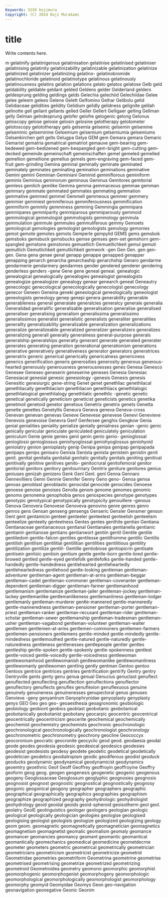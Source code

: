 ```yaml
---
Keywords: 3159 kojimura
Copyright: (C) 2024 Koji Murakami
---
```


# title

Write contents here.



m gelatinify gelatinigerous gelatinisation gelatinise gelatinised gelatiniser
gelatinising gelatinity gelatinizability gelatinizable gelatinization gelatinize gelatinized gelatinizer gelatinizing gelatino-
gelatinobromide gelatinochloride gelatinoid gelatinotype gelatinous gelatinously gelatinousness gelatins gelation gelations
gelato gelatos gelatose Gelb geld geldability geldable geldant gelded Geldens
gelder Gelderland gelders geldesprung gelding geldings gelds Gelechia gelechiid Gelechiidae
Gelee gelee geleem gelees Gelene Gelett Gelfomino Gelhar Gelibolu gelid
Gelidiaceae gelidities gelidity Gelidium gelidly gelidness gelignite gelilah gelinotte gell
gellant gellants gelled Geller Gellert Gelligaer gelling Gellman gelly Gelman
gelndesprung gelofer gelofre gelogenic gelong Gelonus geloscopy gelose gelosie gelosin
gelosine gelotherapy gelotometer gelotoscopy gelototherapy gels gelsemia gelsemic gelsemin gelsemine
gelseminic gelseminine Gelsemium gelsemium gelsemiumia gelsemiums Gelsenkirchen gelt gelts Gelugpa
Gelya GEM gem Gemara gemara Gemaric Gemarist gematria gematrical gematriot
gemauve gem-bearing gem-bedewed gem-bedizened gem-bespangled gem-bright gem-cutting gem-decked gemeinde gemeinschaft
gemeinschaften gemel gemeled gemelled gemellion gemellione gemellus gemels gem-engraving gem-faced
gem-fruit gem-grinding Gemina geminal geminally geminate geminated geminately geminates geminating
gemination geminations geminative Gemini gemini Geminian Geminiani Geminid geminiflorous geminiform
geminis Geminius geminorum geminous Geminus Gemitores gemitorial gemless gemlich gemlike
Gemma gemma gemmaceous gemmae gemman gemmary gemmate gemmated gemmates gemmating
gemmation gemmative gemmed gemmel Gemmell gemmeous gemmer gemmery gemmier gemmiest
gemmiferous gemmiferousness gemmification gemmiform gemmily gemminess gemming Gemmingia gemmipara gemmipares
gemmiparity gemmiparous gemmiparously gemmoid gemmological gemmologist gemmologists gemmology gemmula gemmulation
gemmule gemmules gemmuliferous gemmy Gemoets gemological gemologies gemologist gemologists gemology
gemonies gemot gemote gemotes gemots Gemperle gempylid GEMS gems gemsbok
gemsboks gemsbuck gemsbucks gemse gemses gem-set gemshorn gem-spangled gemstone gemstones
gemuetlich Gemuetlichkeit gemul gemuti gemutlich Gemutlichkeit gemutlichkeit gemwork -gen Gen
Gen. gen gen- gen. Gena gena genae genal genapp genappe
genapped genapper genapping genarch genarcha genarchaship genarchship Genaro gendarme gendarmerie
gendarmery gendarmes gender gendered genderer gendering genderless genders -gene Gene
gene geneal geneal. genealogic genealogical genealogically genealogies genealogist genealogists genealogize
genealogizer genealogy genear genearch geneat Geneautry genecologic genecological genecologically genecologist
genecology genecor Geneen Geneina geneki geneological geneologically geneologist geneologists geneology
genep genepi genera generability generable generableness general generalate generalcies generalcy
generale generalia Generalidad generalific generalisable generalisation generalise generalised generaliser generalising
generalism generalissima generalissimo generalissimos generalist generalistic generalists generaliter generalities generality
generalizability generalizable generalization generalizations generalize generalizeable generalized generalizer generalizers generalizes
generalizing generall generally generalness general-purpose generals generalship generalships generalty generant
generate generated generater generates generating generation generational generationism generations generative
generatively generativeness generator generators generatrices generatrix generic generical generically genericalness
genericness generics generification generis generosities generosity generous generous-hearted generously generousness
generousnesses genes Genesa Genesco Genesee Geneseo geneserin geneserine geneses Genesia
Genesiac Genesiacal genesial genesic genesiology -genesis Genesis genesis Genesitic genesiurgic
gene-string Genet genet genethliac genethliacal genethliacally genethliacism genethliacon genethliacs genethlialogic
genethlialogical genethlialogy genethliatic genethlic -genetic genetic genetical genetically geneticism geneticist
geneticists genetics genetika genetmoil genetoid genetor genetous Genetrix genetrix genets
Genetta genette genettes Genetyllis Geneura Geneva geneva Geneva-cross Genevan genevan
genevas Geneve Genevese genevese Genevi Genevieve Genevois genevoise Genevra Genf
Genfersee genghis Gengkow Genia genial genialities geniality genialize genially genialness
genian -genic genic genically genicular geniculate geniculated geniculately geniculation geniculum
Genie genie genies genii genin genio genio- genioglossal genioglossi genioglossus
geniohyoglossal geniohyoglossus geniohyoid geniolatry genion genioplasty genip Genipa genipa genipap
genipapada genipaps genips genisaro Genisia Genista genista genistein genistin genit
genit. genital genitalia genitalial genitalic genitally genitals geniting genitival genitivally
genitive genitives genito- genitocrural genitofemoral genitor genitorial genitors genitory genitourinary
Genitrix geniture genitures genius geniuses genizah genizero Genk Genl Genl.
genl Genna Gennaro Gennevilliers Genni Gennie Gennifer Genny Geno geno-
Genoa genoa genoas genoblast genoblastic genocidal genocide genocides Genoese genoese
genoise genoises Genolla genom genome genomes genomic genoms genonema genophobia
genos genospecies genotype genotypes genotypic genotypical genotypically genotypicity genouillere -genous
Genova Genovera Genovese Genoveva genovino genre genres genro genros gens
Gensan genseng gensengs Genseric Gensler Gensmer genson Gent gent gentamicin
genteel genteeler genteelest genteelish genteelism genteelize genteelly genteelness Gentes gentes
genthite gentian Gentiana Gentianaceae gentianaceous gentianal Gentianales gentianella gentianic gentianin
gentianose gentians gentianwort gentiin gentil Gentile gentile gentiledom gentile-falcon gentiles
gentilesse gentilhomme gentilic Gentilis gentilish gentilism gentilitial gentilitian gentilities gentilitious
gentility gentilization gentilize gentill- Gentille gentiobiose gentiopicrin gentisate gentisein gentisic
gentisin gentium gentle gentle-born gentle-bred gentle-browed gentled gentle-eyed gentlefolk gentlefolks
gentle-handed gentle-handedly gentle-handedness gentlehearted gentleheartedly gentleheartedness gentlehood gentle-looking gentleman gentleman-adventurer
gentleman-agent gentleman-at-arms gentleman-beggar gentleman-cadet gentleman-commoner gentleman-covenanter gentleman-dependent gentleman-digger gentleman-farmer gentlemanhood
gentlemanism gentlemanize gentleman-jailer gentleman-jockey gentleman-lackey gentlemanlike gentlemanlikeness gentlemanliness gentleman-lodger gentlemanly
gentleman-murderer gentle-mannered gentle-manneredly gentle-manneredness gentleman-pensioner gentleman-porter gentleman-priest gentleman-ranker gentleman-recusant gentleman-rider
gentleman-scholar gentleman-sewer gentlemanship gentleman-tradesman gentleman-usher gentleman-vagabond gentleman-volunteer gentleman-waiter gentlemen gentlemen-at-arms
gentlemen-commoners gentlemen-farmers gentlemen-pensioners gentlemens gentle-minded gentle-mindedly gentle-mindedness gentlemouthed gentle-natured gentle-naturedly
gentle-naturedness gentleness gentlenesses gentlepeople gentler gentles gentleship gentle-spoken gentle-spokenly gentle-spokenness
gentlest gentle-voiced gentle-voicedly gentle-voicedness gentlewoman gentlewomanhood gentlewomanish gentlewomanlike gentlewomanliness gentlewomanly
gentlewomen gentling gently gentman Gentoo gentoo Gentoos gentrice gentrices gentries
gentrification gentrify Gentry gentry Gentryville gents genty genu genua genual
Genucius genuclast genuflect genuflected genuflecting genuflection genuflections genuflector genuflectory genuflects
genuflex genuflexion genuflexuous genuine genuinely genuineness genuinenesses genupectoral genus genuses
Genvieve -geny genyantrum Genyophrynidae genyoplasty genyplasty genys GEO Geo geo
geo- geoaesthesia geoagronomic geobiologic geobiology geobiont geobios geoblast geobotanic geobotanical
geobotanically geobotanist geobotany geocarpic geocentric geocentrical geocentrically geocentricism geocerite geochemical
geochemically geochemist geochemistry geochemists geochronic geochronologic geochronological geochronologically geochronologist geochronology
geochronometric geochronometry geochrony geocline Geococcyx geocoronium geocratic geocronite geocyclic geod
geod. geodaesia geodal geode geodes geodesia geodesic geodesical geodesics geodesies
geodesist geodesists geodesy geodete geodetic geodetical geodetically geodetician geodetics geodiatropism
geodic geodiferous geodist geoduck geoducks geodynamic geodynamical geodynamicist geodynamics geoemtry
geoethnic Geof Geoff Geoffrey geoffroyin geoffroyine Geoffry geoform geog geog.
geogen geogenesis geogenetic geogenic geogenous geogeny Geoglossaceae Geoglossum geoglyphic geognosies
geognosis geognosist geognost geognostic geognostical geognostically geognosy geogonic geogonical geogony
geographer geographers geographic geographical geographically geographics geographies geographism geographize geographized
geography geohydrologic geohydrologist geohydrology geoid geoidal geoids geoid-spheroid geoisotherm geol
geol. geolatry GeolE geolinguistics geologer geologers geologian geologic geological geologically
geologician geologies geologise geologised geologising geologist geologists geologize geologized geologizing
geology geom geom. geomagnetic geomagnetically geomagnetician geomagnetics geomagnetism geomagnetist geomalic
geomalism geomaly geomance geomancer geomancies geomancy geomant geomantic geomantical geomantically
geomechanics geomedical geomedicine geometdecrne geometer geometers geometric geometrical geometrically geometrician
geometricians geometricism geometricist geometricize geometrid Geometridae geometries geometriform Geometrina geometrine
geometrise geometrised geometrising geometrize geometrized geometrizing geometroid Geometroidea geometry geomoroi
geomorphic geomorphist geomorphogenic geomorphogenist geomorphogeny geomorphologic geomorphological geomorphologically geomorphologist geomorphology
geomorphy geomyid Geomyidae Geomys Geon geo-navigation geonavigation geonegative Geonic Geonim
